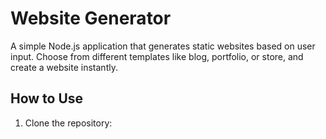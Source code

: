 # Website Generator

A simple Node.js application that generates static websites based on user input. Choose from different templates like blog, portfolio, or store, and create a website instantly.

## How to Use

1. Clone the repository:
